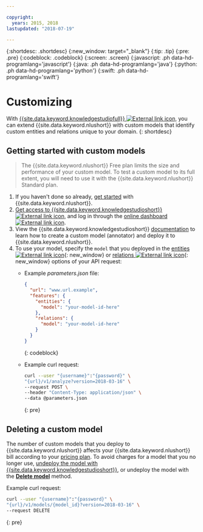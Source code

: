```yaml
---

copyright:
  years: 2015, 2018
lastupdated: "2018-07-19"

---
```


{:shortdesc: .shortdesc}
{:new_window: target="_blank"}
{:tip: .tip}
{:pre: .pre}
{:codeblock: .codeblock}
{:screen: .screen}
{:javascript: .ph data-hd-programlang='javascript'}
{:java: .ph data-hd-programlang='java'}
{:python: .ph data-hd-programlang='python'}
{:swift: .ph data-hd-programlang='swift'}

# Customizing

With [{{site.data.keyword.knowledgestudiofull}} ![External link icon](../../icons/launch-glyph.svg "External link icon")](https://ibm.biz/watsonknowledgestudio), you can
extend {{site.data.keyword.nlushort}} with custom models that identify custom
entities and relations unique to your domain.
{: shortdesc}

## Getting started with custom models

> The {{site.data.keyword.nlushort}} Free plan limits the size and performance of your custom model. To test a custom model to its full extent, you will need to use it with the {{site.data.keyword.nlushort}} Standard plan.

1. If you haven't done so already, [get started](/docs/services/natural-language-understanding/getting-started.html) with {{site.data.keyword.nlushort}}.
1. [Get access to {{site.data.keyword.knowledgestudioshort}} ![External link icon](../../icons/launch-glyph.svg "External link icon")](https://www.ibm.com/us-en/marketplace/supervised-machine-learning/purchase#product-header-top), and log in through the [online dashboard ![External link icon](../../icons/launch-glyph.svg "External link icon")](https://gateway.watsonplatform.net/knowledge-studio/ui/dashboard/).
1. View the {{site.data.keyword.knowledgestudioshort}} [documentation](/docs/services/knowledge-studio/index.html) to learn how to create a custom model (annotator) and deploy it to {{site.data.keyword.nlushort}}.
1. To use your model, specify the `model` that you deployed in the
[entities ![External link icon](../../icons/launch-glyph.svg "External link icon")](https://www.ibm.com/watson/developercloud/natural-language-understanding/api/v1/#entities){: new_window} or
[relations ![External link icon](../../icons/launch-glyph.svg "External link icon")](https://www.ibm.com/watson/developercloud/natural-language-understanding/api/v1/#relations){: new_window} options of your API request:
    - Example *parameters.json* file:

        ```json
        {
          "url": "www.url.example",
          "features": {
            "entities": {
              "model": "your-model-id-here"
            },
            "relations": {
              "model": "your-model-id-here"
            }
          }
        }
        ```
        {: codeblock}
    
    - Example curl request:

        ```bash
        curl --user "{username}":"{password}" \        
        "{url}/v1/analyze?version=2018-03-16" \
        --request POST \
        --header "Content-Type: application/json" \
        --data @parameters.json
        ```
        {: pre}
        

## Deleting a custom model

The number of custom models that you deploy to {{site.data.keyword.nlushort}} affects your {{site.data.keyword.nlushort}} bill according to your [pricing plan](https://www.ibm.com/cloud/watson-natural-language-understanding/pricing). To avoid charges for a model that you no longer use, [undeploy the model with {{site.data.keyword.knowledgestudioshort}}](https://console.bluemix.net/docs/services/watson-knowledge-studio/publish-ml.html#undeploy-view-model), or undeploy the model with the **[Delete model](https://www.ibm.com/watson/developercloud/natural-language-understanding/api/v1/#delete-model)** method.

Example curl request:
    
```bash
curl --user "{username}":"{password}" \
"{url}/v1/models/{model_id}?version=2018-03-16" \
--request DELETE
```
{: pre}


